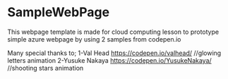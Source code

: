 # SampleWebPage
This webpage template is made for cloud computing lesson to prototype simple azure webpage by using 2 samples from codepen.io

Many special thanks to;
1-Val Head https://codepen.io/valhead/  //glowing letters animation
2-Yusuke Nakaya https://codepen.io/YusukeNakaya/  //shooting stars animation
